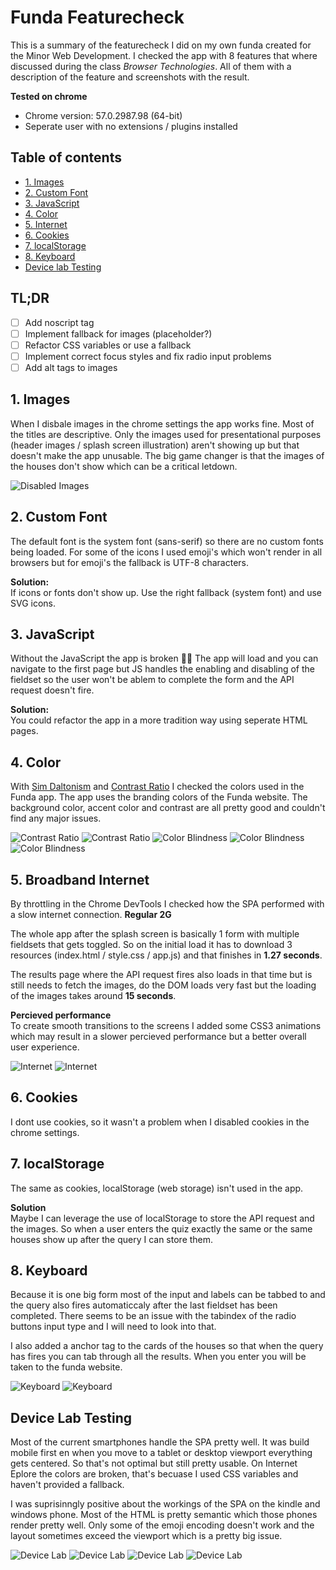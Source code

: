 # Funda Featurecheck

This is a summary of the featurecheck I did on my own funda created for the Minor Web Development. I checked the app with 8 features that where discussed during the class *Browser Technologies*. All of them with a description of the feature and screenshots with the result.

**Tested on chrome**
* Chrome version: 57.0.2987.98 (64-bit)
* Seperate user with no extensions / plugins installed

## Table of contents
- [1. Images](#images)
- [2. Custom Font](#fonts)
- [3. JavaScript](#javascript)
- [4. Color](#color)
- [5. Internet](#internet)
- [6. Cookies](#cookies)
- [7. localStorage](#storage)
- [8. Keyboard](#keyboard)
- [Device lab Testing](#devicelab)


## TL;DR
* [ ] Add noscript tag
* [ ] Implement fallback for images (placeholder?)
* [ ] Refactor CSS variables or use a fallback
* [ ] Implement correct focus styles and fix radio input problems
* [ ] Add alt tags to images

## <a name="images"></a> 1. Images
When I disbale images in the chrome settings the app works fine. Most of the titles are descriptive. Only the images used for presentational purposes (header images / splash screen illustration) aren't showing up but that doesn't make the app unusable. The big game changer is that the images of the houses don't show which can be a critical letdown.

![Disabled Images](img/1-images.png)

##  <a name="fonts"></a>2. Custom Font
The default font is the system font (sans-serif) so there are no custom fonts being loaded. For some of the icons I used emoji's which won't render in all browsers but for emoji's the fallback is UTF-8 characters.

**Solution:**  
If icons or fonts don't show up. Use the right fallback (system font) and use SVG icons.

##  <a name="javascript"></a> 3. JavaScript
Without the JavaScript the app is broken 🎉🙄
The app will load and you can navigate to the first page but JS handles the enabling and disabling of the fieldset so the user won't be ablem to complete the form and the API request doesn't fire.

**Solution:**  
You could refactor the app in a more tradition way using seperate HTML pages.

## <a name="color"></a> 4. Color
With [Sim Daltonism](https://michelf.ca/projects/sim-daltonism/) and [Contrast Ratio](https://leaverou.github.io/contrast-ratio/I) I checked the colors used in the Funda app. The app uses the branding colors of the Funda website. The background color, accent color and contrast are all pretty good and couldn't find any major issues.

![Contrast Ratio](img/2-contrast.png)
![Contrast Ratio](img/3-contrast.png)
![Color Blindness](img/4-color_blindness.png)
![Color Blindness](img/5-color_blindness.png)
![Color Blindness](img/6-color_blindness.png)

## <a name="internet"></a> 5. Broadband Internet
By throttling in the Chrome DevTools I checked how the SPA performed with a slow internet connection. **Regular 2G**

The whole app after the splash screen is basically 1 form with multiple fieldsets that gets toggled. So on the initial load it has to download 3 resources (index.html / style.css / app.js) and that finishes in **1.27 seconds**.

The results page where the API request fires also loads in that time but is still needs to fetch the images, do the DOM loads very fast but the loading of the images takes around **15 seconds**.

**Percieved performance**  
To create smooth transitions to the screens I added some CSS3 animations which may result in a slower percieved performance but a better overall user experience.

![Internet](img/7-internet.png)
![Internet](img/8-internet.png)

## <a name="cookies"></a>  6. Cookies
I dont use cookies, so it wasn't a problem when I disabled cookies in the chrome settings.

## <a name="localStorage"></a> 7. localStorage
The same as cookies, localStorage (web storage) isn't used in the app.

**Solution**  
Maybe I can leverage the use of localStorage to store the API request and the images. So when a user enters the quiz exactly the same or the same houses show up after the query I can store them.

## <a name="keyboard"></a> 8. Keyboard
Because it is one big form most of the input and labels can be tabbed to and the query also fires automaticcaly after the last fieldset has been completed. There seems to be an issue with the tabindex of the radio buttons input type and I will need to look into that.

I also added a anchor tag to the cards of the houses so that when the query has fires you can tab through all the results. When you enter you will be taken to the funda website.

![Keyboard](img/9-keyboard.png)
![Keyboard](img/10-keyboard.png)

## <a name="keyboard"></a> Device Lab Testing
Most of the current smartphones handle the SPA pretty well. It was build mobile first en when you move to a tablet or desktop viewport everything gets centered. So that's not optimal but still pretty usable. On Internet Eplore the colors are broken, that's becuase I used CSS variables and haven't provided a fallback.

I was suprisinngly positive about the workings of the SPA on the kindle and windows phone. Most of the HTML is pretty semantic which those phones render pretty well. Only some of the emoji encoding doesn't work and the layout sometimes exceed the viewport which is a pretty big issue.

![Device Lab](img/11-devicelab.jpg)
![Device Lab](img/12-devicelab.jpg)
![Device Lab](img/13-devicelab.jpg)
![Device Lab](img/14-devicelab.jpg)
